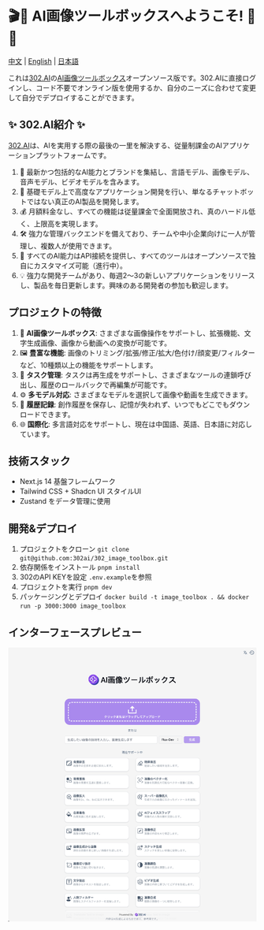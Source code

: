 # 🎬🤖 AI画像ツールボックスへようこそ! 🚀✨

[中文](README_zh.md) | [English](README.md) | [日本語](README_ja.md)

これは[302.AI](https://302.ai)の[AI画像ツールボックス](https://302.ai/tools/pictool/)オープンソース版です。302.AIに直接ログインし、コード不要でオンライン版を使用するか、自分のニーズに合わせて変更して自分でデプロイすることができます。

## ✨ 302.AI紹介 ✨

[302.AI](https://302.ai)は、AIを実用する際の最後の一里を解決する、従量制課金のAIアプリケーションプラットフォームです。

1. 🧠 最新かつ包括的なAI能力とブランドを集結し、言語モデル、画像モデル、音声モデル、ビデオモデルを含みます。
2. 🚀 基礎モデル上で高度なアプリケーション開発を行い、単なるチャットボットではない真正のAI製品を開発します。
3. 💰 月額料金なし、すべての機能は従量課金で全面開放され、真のハードル低く、上限高を実現します。
4. 🛠 強力な管理バックエンドを備えており、チームや中小企業向けに一人が管理し、複数人が使用できます。
5. 🔗 すべてのAI能力はAPI接続を提供し、すべてのツールはオープンソースで独自にカスタマイズ可能（進行中）。
6. 💡 強力な開発チームがあり、毎週2〜3の新しいアプリケーションをリリースし、製品を毎日更新します。興味のある開発者の参加も歓迎します。

## プロジェクトの特徴

1. 🎥 **AI画像ツールボックス**: さまざまな画像操作をサポートし、拡張機能、文字生成画像、画像から動画への変換が可能です。
2. 🖼️ **豊富な機能**: 画像のトリミング/拡張/修正/拡大/色付け/顔変更/フィルターなど、10種類以上の機能をサポートします。
3. 🔄 **タスク管理**: タスクは再生成をサポートし、さまざまなツールの連鎖呼び出し、履歴のロールバックで再編集が可能です。
4. ⚙️ **多モデル対応**: さまざまなモデルを選択して画像や動画を生成できます。
5. 📜 **履歴記録**: 創作履歴を保存し、記憶が失われず、いつでもどこでもダウンロードできます。
6. 🌐 **国際化**: 多言語対応をサポートし、現在は中国語、英語、日本語に対応しています。

## 技術スタック

- Next.js 14 基盤フレームワーク
- Tailwind CSS + Shadcn UI スタイルUI
- Zustand をデータ管理に使用

## 開発&デプロイ

1. プロジェクトをクローン `git clone git@github.com:302ai/302_image_toolbox.git`
2. 依存関係をインストール `pnpm install`
3. 302のAPI KEYを設定 `.env.example`を参照
4. プロジェクトを実行 `pnpm dev`
5. パッケージングとデプロイ `docker build -t image_toolbox . && docker run -p 3000:3000 image_toolbox`

## インターフェースプレビュー

![pic-tool](docs/ja/pic-tool.png)